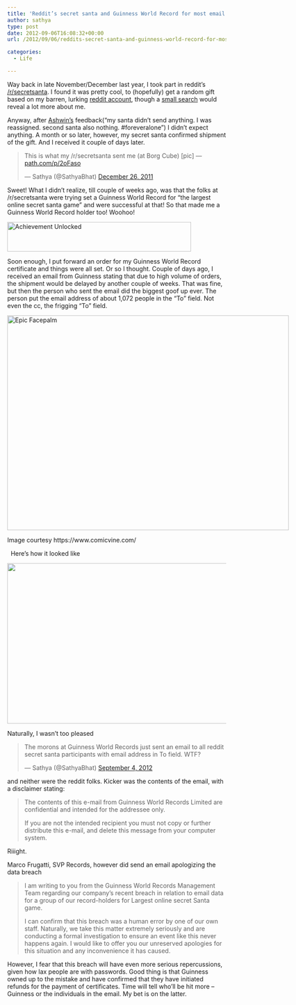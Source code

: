 ```yaml
---
title: 'Reddit’s secret santa and Guinness World Record for most email addresses in To: List'
author: sathya
type: post
date: 2012-09-06T16:08:32+00:00
url: /2012/09/06/reddits-secret-santa-and-guinness-world-record-for-most-email-addresses-in-to-list/

categories:
  - Life

---
```

Way back in late November/December last year, I took part in reddit&#8217;s <a href="https://redditgifts.com/exchanges/secret-santa-2011/" target="_blank">/r/secretsanta</a>. I found it was pretty cool, to (hopefully) get a random gift based on my barren, lurking <a href="https://www.reddit.com/user/sathyabhat/" target="_blank">reddit account</a>, though a <a href="https://www.google.co.in/search?q=sathyabhat" target="_blank">small search</a> would reveal a lot more about me.

Anyway, after [Ashwin&#8217;s][1] feedback(&#8220;my santa didn&#8217;t send anything. I was reassigned. second santa also nothing. #foreveralone&#8221;) I didn&#8217;t expect anything. A month or so later, however, my secret santa confirmed shipment of the gift. And I received it couple of days later.

<blockquote class="twitter-tweet tw-align-center">
  <p>
    This is what my /r/secretsanta sent me (at Borg Cube) [pic] — <a title="https://path.com/p/2oFaso" href="https://t.co/YCOdr2DO">path.com/p/2oFaso</a>
  </p>
  
  <p>
    — Sathya (@SathyaBhat) <a href="https://twitter.com/SathyaBhat/status/151290067531472896" data-datetime="2011-12-26T13:15:37+00:00">December 26, 2011</a>
  </p>
</blockquote>

Sweet! What I didn&#8217;t realize, till couple of weeks ago, was that the folks at /r/secretsanta were trying set a Guinness World Record for &#8220;the largest online secret santa game&#8221; and were successful at that! So that made me a Guinness World Record holder too! Woohoo! 

[<img class="aligncenter" title="Achievement Unlocked" src="https://i.stack.imgur.com/3wG8n.png" alt="Achievement Unlocked" width="423" height="68" />][2]

Soon enough, I put forward an order for my Guinness World Record certificate and things were all set. Or so I thought. Couple of days ago, I received an email from Guinness stating that due to high volume of orders, the shipment would be delayed by another couple of weeks. That was fine, but then the person who sent the email did the biggest goof up ever. The person put the email address of about 1,072 people in the &#8220;To&#8221; field. Not even the cc, the frigging &#8220;To&#8221; field.

<div style="width: 658px" class="wp-caption aligncenter">
  <a href="https://i.stack.imgur.com/GrGSK.jpg"><img class=" " title="Epic Facepalm" src="https://i.stack.imgur.com/GrGSK.jpg" alt="Epic Facepalm" width="648" height="494" /></a>
  
  <p class="wp-caption-text">
    Image courtesy https://www.comicvine.com/
  </p>
</div>

  Here&#8217;s how it looked like 

[<img class="aligncenter" src="https://i.stack.imgur.com/VuCB6.png" alt="" width="682" height="369" />][3]

Naturally, I wasn&#8217;t too pleased 

<blockquote class="twitter-tweet tw-align-center">
  <p>
    The morons at Guinness World Records just sent an email to all reddit secret santa participants with email address in To field. WTF?
  </p>
  
  <p>
    — Sathya (@SathyaBhat) <a href="https://twitter.com/SathyaBhat/status/242977534466199552" data-datetime="2012-09-04T13:28:53+00:00">September 4, 2012</a>
  </p>
</blockquote>



and neither were the reddit folks. Kicker was the contents of the email, with a disclaimer stating:

> The contents of this e-mail from Guinness World Records Limited are confidential and intended for the addressee only.
> 
> If you are not the intended recipient you must not copy or further distribute this e-mail, and delete this message from your computer system.

Riiight.

Marco Frugatti, SVP Records, however did send an email apologizing the data breach

> I am writing to you from the Guinness World Records Management Team regarding our company’s recent breach in relation to email data for a group of our record-holders for Largest online secret Santa game.
> 
> I can confirm that this breach was a human error by one of our own staff. Naturally, we take this matter extremely seriously and are conducting a formal investigation to ensure an event like this never happens again. I would like to offer you our unreserved apologies for this situation and any inconvenience it has caused.

However, I fear that this breach will have even more serious repercussions, given how lax people are with passwords. Good thing is that Guinness owned up to the mistake and have confirmed that they have initiated refunds for the payment of certificates. Time will tell who&#8217;ll be hit more &#8211; Guinness or the individuals in the email. My bet is on the latter.

 [1]: https://twitter.com/ashwinsid
 [2]: https://i.stack.imgur.com/3wG8n.png
 [3]: https://i.stack.imgur.com/VuCB6.png
